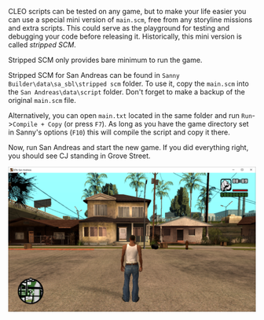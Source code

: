 CLEO scripts can be tested on any game, but to make your life easier you can use a special mini version of `main.scm`, free from any storyline missions and extra scripts. This could serve as the playground for testing and debugging your code before releasing it. Historically, this mini version is called _stripped SCM_.

Stripped SCM only provides bare minimum to run the game.

Stripped SCM for San Andreas can be found in `Sanny Builder\data\sa_sbl\stripped scm` folder. To use it, copy the `main.scm` into the `San Andreas\data\script` folder. Don't forget to make a backup of the original `main.scm` file.

Alternatively, you can open `main.txt` located in the same folder and run `Run`->`Compile + Copy` (or press `F7`). As long as you have the game directory set in Sanny's options (`F10`) this will compile the script and copy it there.

Now, run San Andreas and start the new game. If you did everything right, you should see CJ standing in Grove Street.

<img src="/img/tut-5.png" alt="Grove Street" />